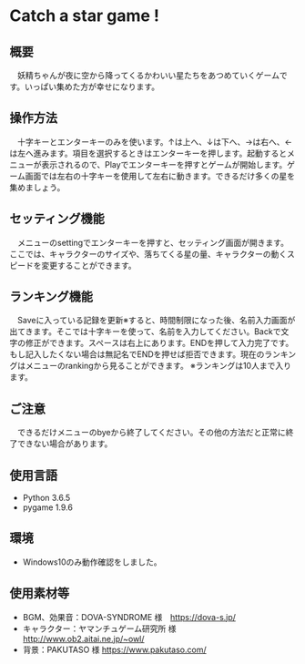 # Catch a star game !

## 概要

　妖精ちゃんが夜に空から降ってくるかわいい星たちをあつめていくゲームです。いっぱい集めた方が幸せになります。


## 操作方法

　十字キーとエンターキーのみを使います。↑は上へ、↓は下へ、→は右へ、←は左へ進みます。項目を選択するときはエンターキーを押します。起動するとメニューが表示されるので、Playでエンターキーを押すとゲームが開始します。ゲーム画面では左右の十字キーを使用して左右に動きます。できるだけ多くの星を集めましょう。


## セッティング機能

　メニューのsettingでエンターキーを押すと、セッティング画面が開きます。ここでは、キャラクターのサイズや、落ちてくる星の量、キャラクターの動くスピードを変更することができます。


## ランキング機能

　Saveに入っている記録を更新※すると、時間制限になった後、名前入力画面が出てきます。そこでは十字キーを使って、名前を入力してください。Backで文字の修正ができます。スペースは右上にあります。ENDを押して入力完了です。もし記入したくない場合は無記名でENDを押せば拒否できます。現在のランキングはメニューのrankingから見ることができます。
  ※ランキングは10人まで入ります。


## ご注意

　できるだけメニューのbyeから終了してください。その他の方法だと正常に終了できない場合があります。


## 使用言語

- Python 3.6.5
- pygame 1.9.6


## 環境

- Windows10のみ動作確認をしました。


## 使用素材等

- BGM、効果音：DOVA-SYNDROME 様　https://dova-s.jp/
- キャラクター：ヤマンチュゲーム研究所 様　http://www.ob2.aitai.ne.jp/~owl/
- 背景：PAKUTASO 様  https://www.pakutaso.com/
